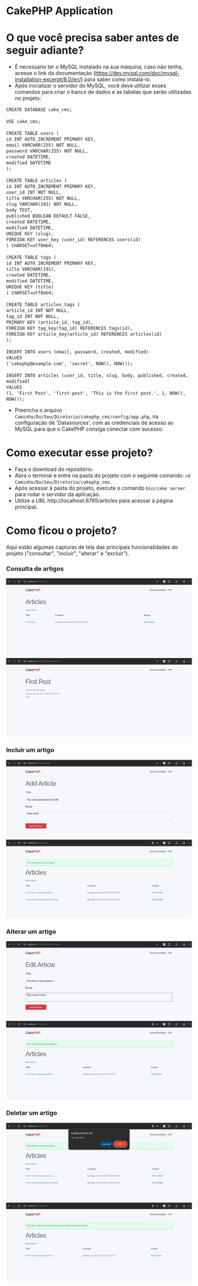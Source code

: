 # CakePHP Application

# O que você precisa saber antes de seguir adiante?

-   É necessário ter o MySQL instalado na sua máquina, caso não tenha, acesse o link da documentação (https://dev.mysql.com/doc/mysql-installation-excerpt/8.0/en/) para saber como instalá-lo.
-   Após inicializar o servidor do MySQL, você deve utilizar esses comandos para criar o banco de dados e as tabelas que serão utilizadas no projeto:

```
CREATE DATABASE cake_cms;

USE cake_cms;

CREATE TABLE users (
id INT AUTO_INCREMENT PRIMARY KEY,
email VARCHAR(255) NOT NULL,
password VARCHAR(255) NOT NULL,
created DATETIME,
modified DATETIME
);

CREATE TABLE articles (
id INT AUTO_INCREMENT PRIMARY KEY,
user_id INT NOT NULL,
title VARCHAR(255) NOT NULL,
slug VARCHAR(191) NOT NULL,
body TEXT,
published BOOLEAN DEFAULT FALSE,
created DATETIME,
modified DATETIME,
UNIQUE KEY (slug),
FOREIGN KEY user_key (user_id) REFERENCES users(id)
) CHARSET=utf8mb4;

CREATE TABLE tags (
id INT AUTO_INCREMENT PRIMARY KEY,
title VARCHAR(191),
created DATETIME,
modified DATETIME,
UNIQUE KEY (title)
) CHARSET=utf8mb4;

CREATE TABLE articles_tags (
article_id INT NOT NULL,
tag_id INT NOT NULL,
PRIMARY KEY (article_id, tag_id),
FOREIGN KEY tag_key(tag_id) REFERENCES tags(id),
FOREIGN KEY article_key(article_id) REFERENCES articles(id)
);

INSERT INTO users (email, password, created, modified)
VALUES
('cakephp@example.com', 'secret', NOW(), NOW());

INSERT INTO articles (user_id, title, slug, body, published, created, modified)
VALUES
(1, 'First Post', 'first-post', 'This is the first post.', 1, NOW(), NOW());
```

-   Preencha o arquivo `Caminho/Do/Seu/Diretorio/cakephp_cms/config/app.php`, na configuração de 'Datasources', com as credenciais de acesso ao MySQL para que o CakePHP consiga conectar com sucesso.

# Como executar esse projeto?

-   Faça o download do repositório.
-   Abra o terminal e entre na pasta do projeto com o seguinte comando: `cd Caminho/Do/Seu/Diretorio/cakephp_cms`.
-   Após acessar à pasta do projeto, execute o comando `bin/cake server` para rodar o servidor da aplicação.
-   Utilize a URL http://localhost:8765/articles para acessar à página principal.

# Como ficou o projeto?

Aqui estão algumas capturas de tela das principais funcionalidades do projeto ("consultar", "incluir", "alterar" e "excluir").

### Consulta de artigos

![tela-1](images/tela-1.png)
![tela-2](images/tela-2.png)

### Incluir um artigo

![tela-5](images/tela-5.png)
![tela-6](images/tela-6.png)

### Alterar um artigo

![tela-3](images/tela-3.png)
![tela-4](images/tela-4.png)

### Deletar um artigo

![tela-7](images/tela-7.png)
![tela-8](images/tela-8.png)
